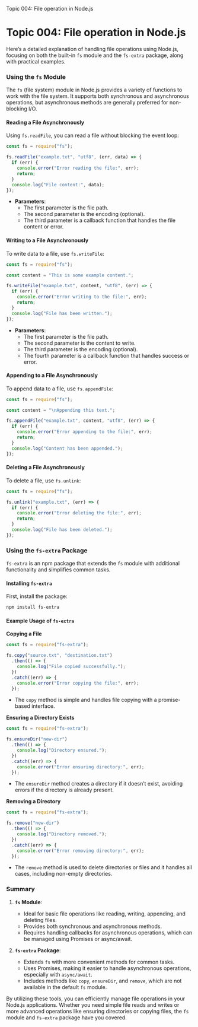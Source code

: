 Topic 004: File operation in Node.js

# Topic 004: File operation in Node.js

Here’s a detailed explanation of handling file operations using Node.js, focusing on both the built-in `fs` module and the `fs-extra` package, along with practical examples.

### Using the `fs` Module

The `fs` (file system) module in Node.js provides a variety of functions to work with the file system. It supports both synchronous and asynchronous operations, but asynchronous methods are generally preferred for non-blocking I/O.

#### Reading a File Asynchronously

Using `fs.readFile`, you can read a file without blocking the event loop:

```javascript
const fs = require("fs");

fs.readFile("example.txt", "utf8", (err, data) => {
  if (err) {
    console.error("Error reading the file:", err);
    return;
  }
  console.log("File content:", data);
});
```

- **Parameters**:
  - The first parameter is the file path.
  - The second parameter is the encoding (optional).
  - The third parameter is a callback function that handles the file content or error.

#### Writing to a File Asynchronously

To write data to a file, use `fs.writeFile`:

```javascript
const fs = require("fs");

const content = "This is some example content.";

fs.writeFile("example.txt", content, "utf8", (err) => {
  if (err) {
    console.error("Error writing to the file:", err);
    return;
  }
  console.log("File has been written.");
});
```

- **Parameters**:
  - The first parameter is the file path.
  - The second parameter is the content to write.
  - The third parameter is the encoding (optional).
  - The fourth parameter is a callback function that handles success or error.

#### Appending to a File Asynchronously

To append data to a file, use `fs.appendFile`:

```javascript
const fs = require("fs");

const content = "\nAppending this text.";

fs.appendFile("example.txt", content, "utf8", (err) => {
  if (err) {
    console.error("Error appending to the file:", err);
    return;
  }
  console.log("Content has been appended.");
});
```

#### Deleting a File Asynchronously

To delete a file, use `fs.unlink`:

```javascript
const fs = require("fs");

fs.unlink("example.txt", (err) => {
  if (err) {
    console.error("Error deleting the file:", err);
    return;
  }
  console.log("File has been deleted.");
});
```

### Using the `fs-extra` Package

`fs-extra` is an npm package that extends the `fs` module with additional functionality and simplifies common tasks.

#### Installing `fs-extra`

First, install the package:

```sh
npm install fs-extra
```

#### Example Usage of `fs-extra`

**Copying a File**

```javascript
const fs = require("fs-extra");

fs.copy("source.txt", "destination.txt")
  .then(() => {
    console.log("File copied successfully.");
  })
  .catch((err) => {
    console.error("Error copying the file:", err);
  });
```

- The `copy` method is simple and handles file copying with a promise-based interface.

**Ensuring a Directory Exists**

```javascript
const fs = require("fs-extra");

fs.ensureDir("new-dir")
  .then(() => {
    console.log("Directory ensured.");
  })
  .catch((err) => {
    console.error("Error ensuring directory:", err);
  });
```

- The `ensureDir` method creates a directory if it doesn’t exist, avoiding errors if the directory is already present.

**Removing a Directory**

```javascript
const fs = require("fs-extra");

fs.remove("new-dir")
  .then(() => {
    console.log("Directory removed.");
  })
  .catch((err) => {
    console.error("Error removing directory:", err);
  });
```

- The `remove` method is used to delete directories or files and it handles all cases, including non-empty directories.

### Summary

1. **`fs` Module**:

   - Ideal for basic file operations like reading, writing, appending, and deleting files.
   - Provides both synchronous and asynchronous methods.
   - Requires handling callbacks for asynchronous operations, which can be managed using Promises or async/await.

2. **`fs-extra` Package**:
   - Extends `fs` with more convenient methods for common tasks.
   - Uses Promises, making it easier to handle asynchronous operations, especially with `async/await`.
   - Includes methods like `copy`, `ensureDir`, and `remove`, which are not available in the default `fs` module.

By utilizing these tools, you can efficiently manage file operations in your Node.js applications. Whether you need simple file reads and writes or more advanced operations like ensuring directories or copying files, the `fs` module and `fs-extra` package have you covered.
